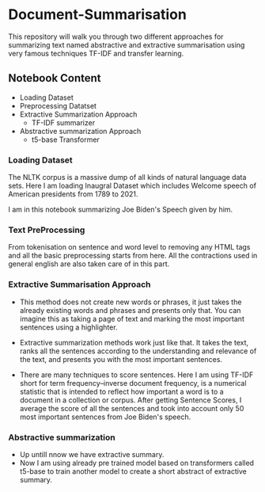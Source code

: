 # Document-Summarisation
This repository will walk you through two different approaches for summarizing text named abstractive and extractive summarisation using very famous techniques TF-IDF and transfer learning.
## Notebook Content

* Loading Dataset
* Preprocessing Datatset
* Extractive Summarization Approach
  * TF-IDF summarizer
* Abstractive summarization Approach
  * t5-base Transformer
### Loading Dataset
The NLTK corpus is a massive dump of all kinds of natural language data sets. Here I am loading Inaugral Dataset which includes Welcome speech of American presidents from 1789 to 2021.

I am in this notebook summarizing Joe Biden's Speech given by him.
### Text PreProcessing 
From tokenisation on sentence and word level to removing any HTML tags and all the basic preprocessing starts from here. All the contractions used in general english are also taken care of in this part.
### Extractive Summarisation Approach

* This method does not create new words or phrases, it just takes the already existing words and phrases and presents only that. You can imagine this as taking a page of text and marking the most important sentences using a highlighter.

* Extractive summarization methods work just like that. It takes the text, ranks all the sentences according to the understanding and relevance of the text, and presents you with the most important sentences. 

* There are many techniques to score sentences. Here I am using TF-IDF short for term frequency–inverse document frequency, is a numerical statistic that is intended to reflect how important a word is to a document in a collection or corpus.
After getting Sentence Scores, I average the score of all the sentences and took into account only 50 most important sentences from Joe Biden's speech.
### Abstractive summarization
* Up untill nnow we have extractive summary.
* Now I am using already pre trained model based on transformers called t5-base to train another model to create a short abstract of extractive summary.
